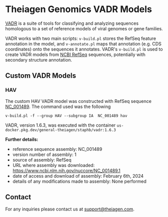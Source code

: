 # Theiagen Genomics VADR Models

[VADR](https://github.com/ncbi/vadr) is a suite of tools for classifying and analyzing sequences homologous to a set of reference models of viral genomes or gene families.

VADR works with two main scripts: `v-build.pl` stores the RefSeq feature annotation in the model, and `v-annotate.pl` maps that annotation (e.g. CDS coordinates) onto the sequences it annotates. VADR's `v-build.pl` is used to create VADR models from [NCBI RefSeq](https://www.ncbi.nlm.nih.gov/refseq/) sequences, potentially with secondary structure annotation.

## Custom VADR Models

### HAV

The custom HAV VADR model was constructed with RefSeq sequence [NC_001489](https://www.ncbi.nlm.nih.gov/nuccore/NC_001489.1). The command used was the following

`v-build.pl -f --group HAV --subgroup IA  NC_001489 hav`

VADR, version 1.6.3, was executed with the container `us-docker.pkg.dev/general-theiagen/staphb/vadr:1.6.3`

**Further details:**
- reference sequence assembly: NC_001489
- version number of assembly: 1
- source of assembly: RefSeq
- URL where assembly was downloaded: https://www.ncbi.nlm.nih.gov/nuccore/NC_001489.1
- date of access and download of assembly: February 6th, 2024
- details of any modifications made to assembly: None performed

## Contact

For any inquiries please contact us at support@theiagen.com. 
